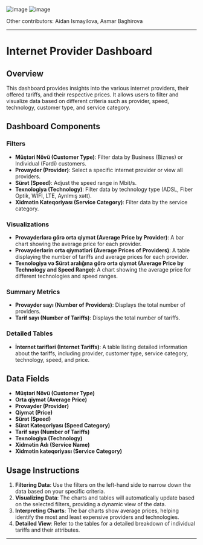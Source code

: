 
![image](https://github.com/nrug13/Internet-provayderleri/assets/101041926/96b8862c-900e-4f2c-af06-a330e1c35068)
![image](https://github.com/nrug13/Internet-provayderleri/assets/101041926/ba6335f2-f098-4676-9656-fcd7c72455ec)

Other contributors: Aidan Ismayilova, Asmar Baghirova

---

# Internet Provider Dashboard

## Overview
This dashboard provides insights into the various internet providers, their offered tariffs, and their respective prices. It allows users to filter and visualize data based on different criteria such as provider, speed, technology, customer type, and service category.

## Dashboard Components

### Filters
- **Müştəri Növü (Customer Type)**: Filter data by Business (Biznes) or Individual (Fərdi) customers.
- **Provayder (Provider)**: Select a specific internet provider or view all providers.
- **Sürət (Speed)**: Adjust the speed range in Mbit/s.
- **Texnologiya (Technology)**: Filter data by technology type (ADSL, Fiber Optik, WIFI, LTE, Ayrılmış xətt).
- **Xidmətin Kateqoriyası (Service Category)**: Filter data by the service category.

### Visualizations
- **Provayderlərə görə orta qiymət (Average Price by Provider)**: A bar chart showing the average price for each provider.
- **Provayderlərin orta qiymətləri (Average Prices of Providers)**: A table displaying the number of tariffs and average prices for each provider.
- **Texnologiya və Sürət aralığına görə orta qiymət (Average Price by Technology and Speed Range)**: A chart showing the average price for different technologies and speed ranges.

### Summary Metrics
- **Provayder sayı (Number of Providers)**: Displays the total number of providers.
- **Tarif sayı (Number of Tariffs)**: Displays the total number of tariffs.

### Detailed Tables
- **İnternet tarifləri (Internet Tariffs)**: A table listing detailed information about the tariffs, including provider, customer type, service category, technology, speed, and price.

## Data Fields
- **Müştəri Növü (Customer Type)**
- **Orta qiymət (Average Price)**
- **Provayder (Provider)**
- **Qiymət (Price)**
- **Sürət (Speed)**
- **Sürət Kateqoriyası (Speed Category)**
- **Tarif sayı (Number of Tariffs)**
- **Texnologiya (Technology)**
- **Xidmətin Adı (Service Name)**
- **Xidmətin kateqoriyası (Service Category)**

## Usage Instructions
1. **Filtering Data**: Use the filters on the left-hand side to narrow down the data based on your specific criteria. 
2. **Visualizing Data**: The charts and tables will automatically update based on the selected filters, providing a dynamic view of the data.
3. **Interpreting Charts**: The bar charts show average prices, helping identify the most and least expensive providers and technologies.
4. **Detailed View**: Refer to the tables for a detailed breakdown of individual tariffs and their attributes.


---
